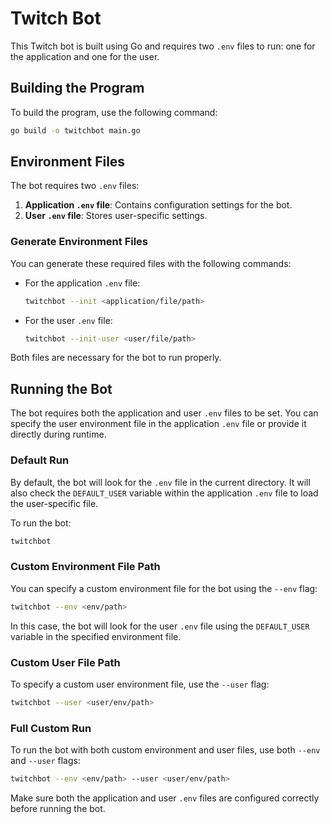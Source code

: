 # Twitch Bot

This Twitch bot is built using Go and requires two `.env` files to run: one for the application and one for the user.

## Building the Program

To build the program, use the following command:

```bash
go build -o twitchbot main.go
```

## Environment Files

The bot requires two `.env` files:

1. **Application `.env` file**: Contains configuration settings for the bot.
2. **User `.env` file**: Stores user-specific settings.

### Generate Environment Files

You can generate these required files with the following commands:

- For the application `.env` file:
  ```bash
  twitchbot --init <application/file/path>
  ```

- For the user `.env` file:
  ```bash
  twitchbot --init-user <user/file/path>
  ```

Both files are necessary for the bot to run properly.

## Running the Bot

The bot requires both the application and user `.env` files to be set. You can specify the user environment file in the application `.env` file or provide it directly during runtime.

### Default Run

By default, the bot will look for the `.env` file in the current directory. It will also check the `DEFAULT_USER` variable within the application `.env` file to load the user-specific file.

To run the bot:

```bash
twitchbot
```

### Custom Environment File Path

You can specify a custom environment file for the bot using the `--env` flag:

```bash
twitchbot --env <env/path>
```

In this case, the bot will look for the user `.env` file using the `DEFAULT_USER` variable in the specified environment file.

### Custom User File Path

To specify a custom user environment file, use the `--user` flag:

```bash
twitchbot --user <user/env/path>
```

### Full Custom Run

To run the bot with both custom environment and user files, use both `--env` and `--user` flags:

```bash
twitchbot --env <env/path> --user <user/env/path>
```

Make sure both the application and user `.env` files are configured correctly before running the bot.
